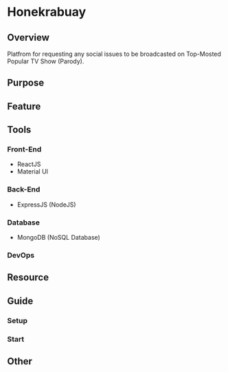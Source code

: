 # Honekrabuay

## Overview

Platfrom for requesting any social issues to be broadcasted on Top-Mosted Popular TV Show (Parody).   

## Purpose

## Feature

## Tools

### Front-End

- ReactJS
- Material UI

### Back-End

- ExpressJS (NodeJS)

### Database

- MongoDB (NoSQL Database)  

### DevOps

## Resource

## Guide

### Setup

### Start

## Other
